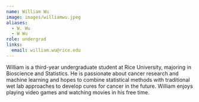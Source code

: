 ```yaml
---
name: William Wu
image: images/williamwu.jpeg
aliases:
  - W. Wu
  - W Wu
role: undergrad
links:
  email: william.wu@rice.edu
---
```


William is a third-year undergraduate student at Rice University, majoring in Bioscience and Statistics. He is passionate about cancer research and machine learning and hopes to combine statistical methods with traditional wet lab approaches to develop cures for cancer in the future. William enjoys playing video games and watching movies in his free time.
